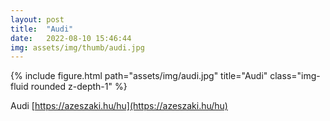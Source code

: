 ```yaml
---
layout: post
title:  "Audi"
date:   2022-08-10 15:46:44
img: assets/img/thumb/audi.jpg
---
```


<div class="row">
    <div class="col-sm mt-3 mt-md-0">
        {% include figure.html path="assets/img/audi.jpg" title="Audi" class="img-fluid rounded z-depth-1" %}
    </div>
</div>

Audi [https://azeszaki.hu/hu](https://azeszaki.hu/hu)